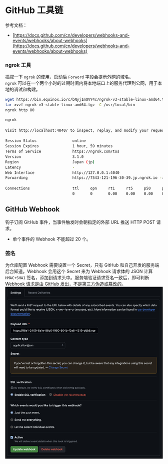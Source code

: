 
# GitHub 工具链
参考文档：

- [https://docs.github.com/cn/developers/webhooks-and-events/webhooks/about-webhooks](https://docs.github.com/cn/developers/webhooks-and-events/webhooks/about-webhooks)

### ngrok 工具
插叙一下 `ngrok` 的使用，启动后 `Forword` 字段会提示外网的域名。<br />`ngrok` 可以在一个两个小时的过期时间内将本地端口上的服务代理到公网，用于本地的调试和构建。
```bash
wget https://bin.equinox.io/c/bNyj1mQVY4c/ngrok-v3-stable-linux-amd64.tgz
tar xvzf ngrok-v3-stable-linux-amd64.tgz -C /usr/local/bin 
ngrok http 80
```
```bash
ngrok                                                                                      (Ctrl+C to quit)
                                                                                                           
Visit http://localhost:4040/ to inspect, replay, and modify your requests                                  
                                                                                                           
Session Status                online                                                                       
Session Expires               1 hour, 59 minutes                                                           
Terms of Service              https://ngrok.com/tos                                                        
Version                       3.1.0                                                                        
Region                        Japan (jp)                                                                   
Latency                       -                                                                            
Web Interface                 http://127.0.0.1:4040                                                        
Forwarding                    https://7543-121-196-30-39.jp.ngrok.io -> http://localhost:8081              
                                                                                                           
Connections                   ttl     opn     rt1     rt5     p50     p90                                  
                              0       0       0.00    0.00    0.00    0.00 
```

## GitHub Webhook
钩子订阅 GitHub 事件，当事件触发时会朝指定的外部 URL 推送 HTTP POST 请求。

- 单个事件的 Webhook 不能超过 20 个。

### 签名
为仓库配置 Webhook 需要设置一个 Secret，只有 GitHub 和自己开发的服务端后台知道。Webhook 会用这个 Secret 来为 Webhook 请求体的 JSON 计算 `HMAC+SHA1` 签名，添加到请求头中。服务端验证请求签名一致后，即可判断 Webhook 请求是由 GitHub 发出，不是第三方伪造或篡改的。<br />![image.png](./../assets/1707550729758-a17f2c7f-97d3-48d4-9cdf-245d9b8b9734.png)
